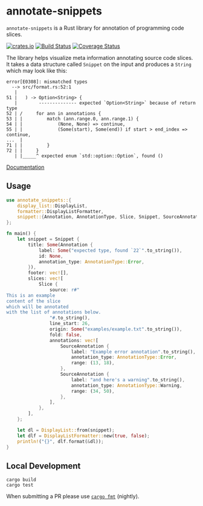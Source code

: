 # annotate-snippets

`annotate-snippets` is a Rust library for annotation of programming code slices.

[![crates.io](https://meritbadge.herokuapp.com/annotate-snippets)](https://crates.io/crates/annotate-snippets)
[![Build Status](https://travis-ci.com/rust-lang/annotate-snippets-rs.svg?branch=master)](https://travis-ci.com/rust-lang/annotate-snippets-rs)
[![Coverage Status](https://coveralls.io/repos/github/rust-lang/annotate-snippets-rs/badge.svg?branch=master)](https://coveralls.io/github/rust-lang/annotate-snippets-rs?branch=master)

The library helps visualize meta information annotating source code slices.
It takes a data structure called `Snippet` on the input and produces a `String`
which may look like this:

```text
error[E0308]: mismatched types
  --> src/format.rs:52:1
   |
51 |   ) -> Option<String> {
   |        -------------- expected `Option<String>` because of return type
52 | /     for ann in annotations {
53 | |         match (ann.range.0, ann.range.1) {
54 | |             (None, None) => continue,
55 | |             (Some(start), Some(end)) if start > end_index => continue,
...  |
71 | |         }
72 | |     }
   | |_____^ expected enum `std::option::Option`, found ()
```

[Documentation][]

[Documentation]: https://docs.rs/annotate-snippets/

Usage
-----

```rust
use annotate_snippets::{
    display_list::DisplayList,
    formatter::DisplayListFormatter,
    snippet::{Annotation, AnnotationType, Slice, Snippet, SourceAnnotation},
};

fn main() {
    let snippet = Snippet {
        title: Some(Annotation {
            label: Some("expected type, found `22`".to_string()),
            id: None,
            annotation_type: AnnotationType::Error,
        }),
        footer: vec![],
        slices: vec![
            Slice {
                source: r#"
This is an example
content of the slice
which will be annotated
with the list of annotations below.
                "#.to_string(),
                line_start: 26,
                origin: Some("examples/example.txt".to_string()),
                fold: false,
                annotations: vec![
                    SourceAnnotation {
                        label: "Example error annotation".to_string(),
                        annotation_type: AnnotationType::Error,
                        range: (13, 18),
                    },
                    SourceAnnotation {
                        label: "and here's a warning".to_string(),
                        annotation_type: AnnotationType::Warning,
                        range: (34, 50),
                    },
                ],
            },
        ],
    };

    let dl = DisplayList::from(snippet);
    let dlf = DisplayListFormatter::new(true, false);
    println!("{}", dlf.format(&dl));
}
```

Local Development
-----------------

    cargo build
    cargo test

When submitting a PR please use  [`cargo fmt`][] (nightly).

[`cargo fmt`]: https://github.com/rust-lang/rustfmt
